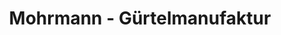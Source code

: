 ---
title: "Mohrmann - Gürtelmanufaktur"
url: /luebeck/mohrmann-guertelmanufaktur/
shop: Kleidung
---